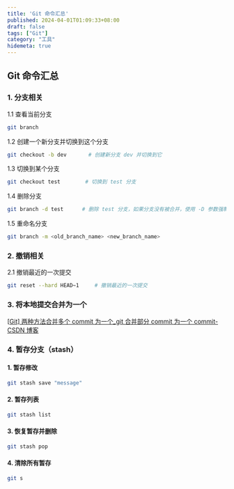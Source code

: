 ```yaml
---
title: 'Git 命令汇总'
published: 2024-04-01T01:09:33+08:00
draft: false
tags: ["Git"]
category: "工具"
hidemeta: true
---
```


## Git 命令汇总

### 1. 分支相关

1.1 查看当前分支

```bash
git branch
```

1.2 创建一个新分支并切换到这个分支

```bash
git checkout -b dev		  # 创建新分支 dev 并切换到它
```

1.3 切换到某个分支

```bash
git checkout test		 # 切换到 test 分支
```

1.4 删除分支

```bash
git branch -d test		# 删除 test 分支，如果分支没有被合并，使用 -D 参数强制删除
```

1.5 重命名分支

```bash
git branch -m <old_branch_name> <new_branch_name>
```

### 2. 撤销相关

2.1 撤销最近的一次提交

```bash
git reset --hard HEAD~1		# 撤销最近的一次提交
```

### 3. 将本地提交合并为一个

[[Git\] 两种方法合并多个 commit 为一个\_git 合并部分 commit 为一个 commit-CSDN 博客](https://blog.csdn.net/Spade_/article/details/108698036)



### 4. 暂存分支（stash）

#### 1. 暂存修改

```bash
git stash save "message"
```

#### 2. 暂存列表

```bash
git stash list
```

#### 3. 恢复暂存并删除

```bash
git stash pop
```

#### 4. 清除所有暂存

```bash
git s
```


